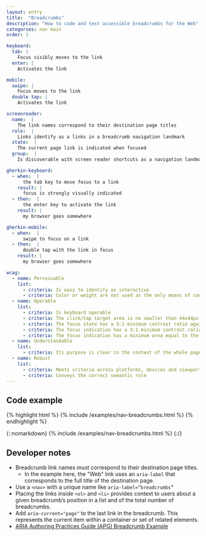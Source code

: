 ```yaml
---
layout: entry
title:  "Breadcrumbs"
description: "How to code and test accessible breadcrumbs for the Web"
categories: nav main
order: 1

keyboard:
  tab: |
    Focus visibly moves to the link
  enter: |
    Activates the link

mobile:
  swipe: |
    Focus moves to the link
  double tap: |
    Activates the link

screenreader:
  name:  |
    The link names correspond to their destination page titles
  role:  |
    Links identify as a links in a breadcrumb navigation landmark
  state:  |
    The current page link is indicated when focused
  group:  |
    Is discoverable with screen reader shortcuts as a navigation landmark

gherkin-keyboard: 
  - when:  |
      the tab key to move focus to a link
    result: |
      focus is strongly visually indicated
  - then:  |
      the enter key to activate the link
    result: |
      my browser goes somewhere

gherkin-mobile:
  - when:  |
      swipe to focus on a link
  - then:  |
      double tap with the link in focus
    result: |
      my browser goes somewhere

wcag:
  - name: Perceivable
    list:
      - criteria: Is easy to identify as interactive
      - criteria: Color or weight are not used as the only means of conveying it is a link
  - name: Operable
    list:
      - criteria: Is keyboard operable
      - criteria: The click/tap target area is no smaller than 44x44px
      - criteria: The focus state has a 3:1 minimum contrast ratio against default
      - criteria: The focus indication has a 3:1 minimum contrast ratio against adjacent elements
      - criteria: The focus indication has a minimum area equal to the width of the element and 2px in height
  - name: Understandable
    list:
      - criteria: Its purpose is clear in the context of the whole page
  - name: Robust
    list:
      - criteria: Meets criteria across platforms, devices and viewports
      - criteria: Conveys the correct semantic role
---
```


## Code example

{% highlight html %}
{% include /examples/nav-breadcrumbs.html %}
{% endhighlight %}

{::nomarkdown}
<example>
{% include /examples/nav-breadcrumbs.html %}
</example>
{:/}

## Developer notes

- Breadcrumb link names must correspond to their destination page titles.
  - In the example here, the "Web" link uses an `aria-label` that corresponds to the full title of the destination page.
- Use a `<nav>` with a unique name like `aria-label=”breadcrumbs”`
- Placing the links inside `<ol>` and `<li>` provides context to users about a given breadcrumb’s position in a list and of the total number of breadcrumbs.
- Add `aria-current="page"` to the last link in the breadcrumb. This represents the current item within a container or set of related elements.
- [ARIA Authoring Practices Guide (APG) Breadcrumb Example](https://www.w3.org/WAI/ARIA/apg/patterns/breadcrumb/examples/breadcrumb/)